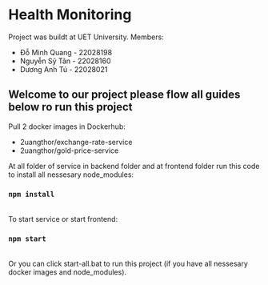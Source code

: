 # Health Monitoring
Project was buildt at UET University.
Members:
- Đỗ Minh Quang - 22028198
- Nguyễn Sỹ Tân - 22028160
- Dương Anh Tú - 22028021
## Welcome to our project please flow all guides below ro run this project

Pull 2 docker images in Dockerhub:
- 2uangthor/exchange-rate-service
- 2uangthor/gold-price-service

At all folder of service in backend folder and at frontend folder run this code to install all nessesary node_modules:
### `npm install`
\
To start service or start frontend:
### `npm start`
\
Or you can click start-all.bat to run this project (if you have all nessesary docker images and node_modules).

